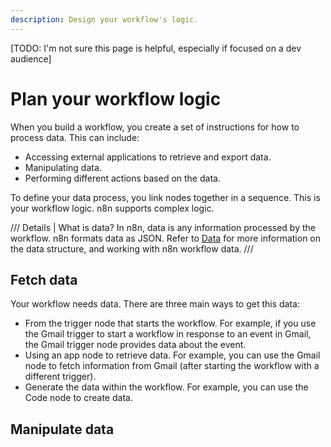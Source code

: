 ```yaml
---
description: Design your workflow's logic.
---
```


[TODO: I'm not sure this page is helpful, especially if focused on a dev audience]

# Plan your workflow logic

When you build a workflow, you create a set of instructions for how to process data. This can include:

* Accessing external applications to retrieve and export data. 
* Manipulating data.
* Performing different actions based on the data.


To define your data process, you link nodes together in a sequence. This is your workflow logic. n8n supports complex logic.

///  Details  | What is data?
In n8n, data is any information processed by the workflow. n8n formats data as JSON. Refer to [Data](/data/) for more information on the data structure, and working with n8n workflow data.
///
## Fetch data

Your workflow needs data. There are three main ways to get this data:

* From the trigger node that starts the workflow. For example, if you use the Gmail trigger to start a workflow in response to an event in Gmail, the Gmail trigger node provides data about the event.
* Using an app node to retrieve data. For example, you can use the Gmail node to fetch information from Gmail (after starting the workflow with a different trigger).
* Generate the data within the workflow. For example, you can use the Code node to create data.


## Manipulate data



